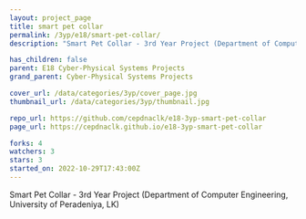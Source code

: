 ```yaml
---
layout: project_page
title: smart pet collar
permalink: /3yp/e18/smart-pet-collar/
description: "Smart Pet Collar - 3rd Year Project (Department of Computer Engineering, University of Peradeniya, LK)"

has_children: false
parent: E18 Cyber-Physical Systems Projects
grand_parent: Cyber-Physical Systems Projects

cover_url: /data/categories/3yp/cover_page.jpg
thumbnail_url: /data/categories/3yp/thumbnail.jpg

repo_url: https://github.com/cepdnaclk/e18-3yp-smart-pet-collar
page_url: https://cepdnaclk.github.io/e18-3yp-smart-pet-collar

forks: 4
watchers: 3
stars: 3
started_on: 2022-10-29T17:43:00Z
---
```

Smart Pet Collar - 3rd Year Project (Department of Computer Engineering, University of Peradeniya, LK)

